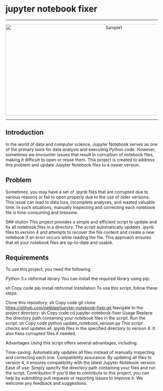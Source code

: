 # jupyter notebook fixer

---
<p align="center">
  <img src="https://i.imgur.com/lalSwBh.png" alt="Sample1" width="700" height="300"/>
</p>

---
## Introduction
In the world of data and computer science, Jupyter Notebook serves as one of the primary tools for data analysis and executing Python code. However, sometimes we encounter issues that result in corruption of notebook files, making it difficult to open or reuse them. This project is created to address this problem and update Jupyter Notebook files to a newer version.

## Problem
Sometimes, you may have a set of .ipynb files that are corrupted due to various reasons or fail to open properly due to the use of older versions. This issue can lead to data loss, incomplete analyses, and wasted valuable time. In such situations, manually inspecting and correcting each notebook file is time-consuming and tiresome.

S## olution
This project provides a simple and efficient script to update and fix all notebook files in a directory. The script automatically updates .ipynb files to version 4 and attempts to recover the file content and create a new notebook if an error occurs while reading the file. This approach ensures that all your notebook files are up-to-date and usable.

## Requirements
To use this project, you need the following:

Python 3.x
nbformat library
You can install the required library using pip:

sh
Copy code
pip install nbformat
Installation
To use this script, follow these steps:

Clone this repository:
sh
Copy code
git clone https://github.com/netblag/jupyter-notebook-fixer.git
Navigate to the project directory:
sh
Copy code
cd jupyter-notebook-fixer
Usage
Replace the directory path containing your notebook files in the script.
Run the script:
sh
Copy code
python update_notebook_version.py
This script checks and updates all .ipynb files in the specified directory to version 4. It also fixes corrupted files if needed.

Advantages
Using this script offers several advantages, including:

Time-saving: Automatically updates all files instead of manually inspecting and correcting each one.
Compatibility assurance: By updating all files to version 4, it ensures compatibility with the latest Jupyter Notebook version.
Ease of use: Simply specify the directory path containing your files and run the script.
Contribution
If you'd like to contribute to this project, you can help by submitting pull requests or reporting issues to improve it. We welcome any feedback and suggestions.
